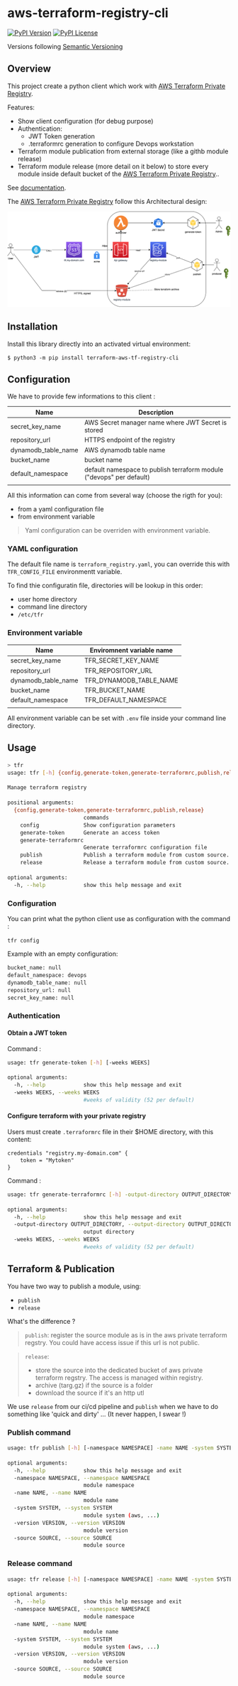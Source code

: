 # aws-terraform-registry-cli

[![PyPI Version](https://img.shields.io/pypi/v/aws-terraform-registry.svg)](https://pypi.org/project/aws-terraform-registry)
[![PyPI License](https://img.shields.io/pypi/l/aws-terraform-registry.svg)](https://pypi.org/project/aws-terraform-registry)

Versions following [Semantic Versioning](https://semver.org/)

## Overview

This project create a python client which work with [AWS Terraform Private Registry](https://github.com/geronimo-iia/terraform-aws-tf-registry).

Features:

- Show client configuration (for debug purpose)
- Authentication:
    - JWT Token generation
    - .terraformrc generation to configure Devops workstation
- Terraform module publication from external storage (like a githb module release)
- Terraform module release (more detail on it below) to store every module inside default bucket of the [AWS Terraform Private Registry](https://github.com/geronimo-iia/terraform-aws-tf-registry)..


See [documentation](https://geronimo-iia.github.io/terraform-aws-tf-registry-cli/).

The [AWS Terraform Private Registry](https://github.com/geronimo-iia/terraform-aws-tf-registry) follow this Architectural design:

![Architecture](./docs/registry.png)


## Installation

Install this library directly into an activated virtual environment:

```text
$ python3 -m pip install terraform-aws-tf-registry-cli
```

## Configuration

We have to provide few informations to this client :


| Name                | Description                                                         |
|---------------------|---------------------------------------------------------------------|
| secret_key_name     | AWS Secret manager name where JWT Secret is stored                  |
| repository_url      | HTTPS endpoint of the registry                                      |
| dynamodb_table_name | AWS dynamodb table name                                             |
| bucket_name         | bucket name                                                         |
| default_namespace   | default namespace to publish terraform module ("devops" per default) |
|                     |                                                                     |


All this information can come from several way (choose the rigth for you):

- from a yaml configuration file 
- from environment variable

> Yaml configuration can be overriden with environment variable.


### YAML configuration

The default file name is `terraform_registry.yaml`, you can override this with `TFR_CONFIG_FILE` environmentt variable.

To find thie configuratin file, directories will be lookup in this order:

- user home directory
- command line directory
- `/etc/tfr` 

### Environment variable


| Name                | Enviromnent variable name |
|---------------------|---------------------------|
| secret_key_name     | TFR_SECRET_KEY_NAME       |
| repository_url      | TFR_REPOSITORY_URL        |
| dynamodb_table_name | TFR_DYNAMODB_TABLE_NAME   |
| bucket_name         | TFR_BUCKET_NAME           |
| default_namespace   | TFR_DEFAULT_NAMESPACE     |
|                     |                           |

All environment variable can be set with `.env` file inside your command line directory.


## Usage

```bash
> tfr
usage: tfr [-h] {config,generate-token,generate-terraformrc,publish,release} ...

Manage terraform registry

positional arguments:
  {config,generate-token,generate-terraformrc,publish,release}
                        commands
    config              Show configuration parameters
    generate-token      Generate an access token
    generate-terraformrc
                        Generate terraformrc configuration file
    publish             Publish a terraform module from custom source.
    release             Release a terraform module from custom source.

optional arguments:
  -h, --help            show this help message and exit
  ```

### Configuration

You can print what the python client use as configuration with the command :

`tfr config`

Example with an empty configuration:

```bash
bucket_name: null
default_namespace: devops
dynamodb_table_name: null
repository_url: null
secret_key_name: null
```

### Authentication

#### Obtain a JWT token

Command :

```bash
usage: tfr generate-token [-h] [-weeks WEEKS]

optional arguments:
  -h, --help            show this help message and exit
  -weeks WEEKS, --weeks WEEKS
                        #weeks of validity (52 per default)
```

#### Configure terraform with your private registry

Users must create `.terraformrc` file in their $HOME directory, with this content:

```hcl
credentials "registry.my-domain.com" {
    token = "Mytoken"
}
```

Command :

```bash
usage: tfr generate-terraformrc [-h] -output-directory OUTPUT_DIRECTORY [-weeks WEEKS]

optional arguments:
  -h, --help            show this help message and exit
  -output-directory OUTPUT_DIRECTORY, --output-directory OUTPUT_DIRECTORY
                        output directory
  -weeks WEEKS, --weeks WEEKS
                        #weeks of validity (52 per default)

```

## Terraform & Publication


You have two way to publish a module, using:

- `publish`
- `release`

What's the difference ?

> `publish`: register the source module as is in the aws private terraform regstry. You could have access issue if this url is not public.

> `release`: 
>
>    - store the source into the dedicated bucket of aws private terraform regstry. The access is managed within registry.
>    - archive (targ.gz) if the source is a folder
>    - download the source if it's an http utl

We use `release` from our ci/cd pipeline and `publish` when we have to do something like 'quick and dirty' ... (It never happen, I swear !)


### Publish command

```bash
usage: tfr publish [-h] [-namespace NAMESPACE] -name NAME -system SYSTEM -version VERSION -source SOURCE

optional arguments:
  -h, --help            show this help message and exit
  -namespace NAMESPACE, --namespace NAMESPACE
                        module namespace
  -name NAME, --name NAME
                        module name
  -system SYSTEM, --system SYSTEM
                        module system (aws, ...)
  -version VERSION, --version VERSION
                        module version
  -source SOURCE, --source SOURCE
                        module source
```

### Release command

```bash
usage: tfr release [-h] [-namespace NAMESPACE] -name NAME -system SYSTEM -version VERSION -source SOURCE

optional arguments:
  -h, --help            show this help message and exit
  -namespace NAMESPACE, --namespace NAMESPACE
                        module namespace
  -name NAME, --name NAME
                        module name
  -system SYSTEM, --system SYSTEM
                        module system (aws, ...)
  -version VERSION, --version VERSION
                        module version
  -source SOURCE, --source SOURCE
                        module source
```


